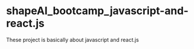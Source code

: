 # shapeAI_bootcamp_javascript-and-react.js
These project is basically about javascript and react.js
